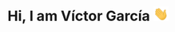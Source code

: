 <h1>Hi, I am Víctor García <img  src="https://raw.githubusercontent.com/ABSphreak/ABSphreak/master/gifs/Hi.gif" width="30px"></h1>
